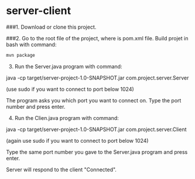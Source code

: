 # server-client

###1. Download or clone this project.

###2. Go to the root file of the project, where is pom.xml file. Build projet in bash with command:

```bash
mvn package
```
 
3. Run the Server.java program with command:

java -cp target/server-project-1.0-SNAPSHOT.jar com.project.server.Server

(use sudo if you want to connect to port below 1024)

The program asks you which port you want to connect on. Type the port number and press enter.

4. Run the Clien.java program with command:

java -cp target/server-project-1.0-SNAPSHOT.jar com.project.server.Client

(again use sudo if you want to connect to port below 1024)

Type the same port number you gave to the Server.java program and press enter.

Server will respond to the client "Connected".


